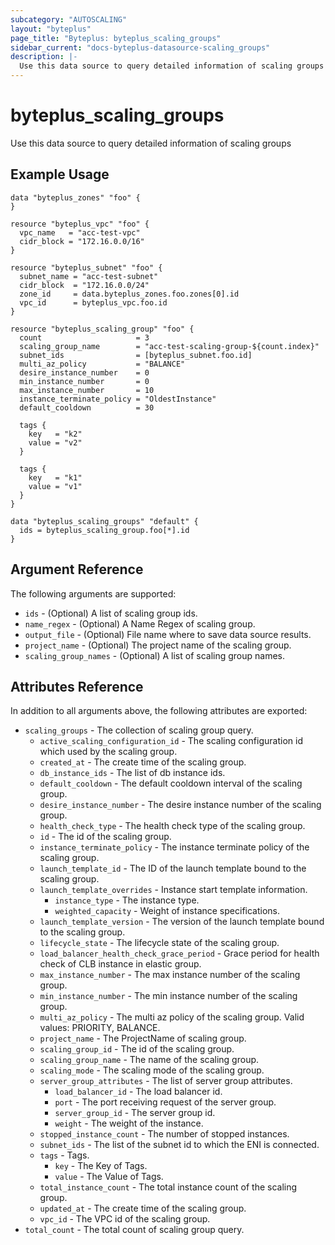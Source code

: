 ```yaml
---
subcategory: "AUTOSCALING"
layout: "byteplus"
page_title: "Byteplus: byteplus_scaling_groups"
sidebar_current: "docs-byteplus-datasource-scaling_groups"
description: |-
  Use this data source to query detailed information of scaling groups
---
```

# byteplus_scaling_groups
Use this data source to query detailed information of scaling groups
## Example Usage
```hcl
data "byteplus_zones" "foo" {
}

resource "byteplus_vpc" "foo" {
  vpc_name   = "acc-test-vpc"
  cidr_block = "172.16.0.0/16"
}

resource "byteplus_subnet" "foo" {
  subnet_name = "acc-test-subnet"
  cidr_block  = "172.16.0.0/24"
  zone_id     = data.byteplus_zones.foo.zones[0].id
  vpc_id      = byteplus_vpc.foo.id
}

resource "byteplus_scaling_group" "foo" {
  count                     = 3
  scaling_group_name        = "acc-test-scaling-group-${count.index}"
  subnet_ids                = [byteplus_subnet.foo.id]
  multi_az_policy           = "BALANCE"
  desire_instance_number    = 0
  min_instance_number       = 0
  max_instance_number       = 10
  instance_terminate_policy = "OldestInstance"
  default_cooldown          = 30

  tags {
    key   = "k2"
    value = "v2"
  }

  tags {
    key   = "k1"
    value = "v1"
  }
}

data "byteplus_scaling_groups" "default" {
  ids = byteplus_scaling_group.foo[*].id
}
```
## Argument Reference
The following arguments are supported:
* `ids` - (Optional) A list of scaling group ids.
* `name_regex` - (Optional) A Name Regex of scaling group.
* `output_file` - (Optional) File name where to save data source results.
* `project_name` - (Optional) The project name of the scaling group.
* `scaling_group_names` - (Optional) A list of scaling group names.

## Attributes Reference
In addition to all arguments above, the following attributes are exported:
* `scaling_groups` - The collection of scaling group query.
    * `active_scaling_configuration_id` - The scaling configuration id which used by the scaling group.
    * `created_at` - The create time of the scaling group.
    * `db_instance_ids` - The list of db instance ids.
    * `default_cooldown` - The default cooldown interval of the scaling group.
    * `desire_instance_number` - The desire instance number of the scaling group.
    * `health_check_type` - The health check type of the scaling group.
    * `id` - The id of the scaling group.
    * `instance_terminate_policy` - The instance terminate policy of the scaling group.
    * `launch_template_id` - The ID of the launch template bound to the scaling group.
    * `launch_template_overrides` - Instance start template information.
        * `instance_type` - The instance type.
        * `weighted_capacity` - Weight of instance specifications.
    * `launch_template_version` - The version of the launch template bound to the scaling group.
    * `lifecycle_state` - The lifecycle state of the scaling group.
    * `load_balancer_health_check_grace_period` - Grace period for health check of CLB instance in elastic group.
    * `max_instance_number` - The max instance number of the scaling group.
    * `min_instance_number` - The min instance number of the scaling group.
    * `multi_az_policy` - The multi az policy of the scaling group. Valid values: PRIORITY, BALANCE.
    * `project_name` - The ProjectName of scaling group.
    * `scaling_group_id` - The id of the scaling group.
    * `scaling_group_name` - The name of the scaling group.
    * `scaling_mode` - The scaling mode of the scaling group.
    * `server_group_attributes` - The list of server group attributes.
        * `load_balancer_id` - The load balancer id.
        * `port` - The port receiving request of the server group.
        * `server_group_id` - The server group id.
        * `weight` - The weight of the instance.
    * `stopped_instance_count` - The number of stopped instances.
    * `subnet_ids` - The list of the subnet id to which the ENI is connected.
    * `tags` - Tags.
        * `key` - The Key of Tags.
        * `value` - The Value of Tags.
    * `total_instance_count` - The total instance count of the scaling group.
    * `updated_at` - The create time of the scaling group.
    * `vpc_id` - The VPC id of the scaling group.
* `total_count` - The total count of scaling group query.


